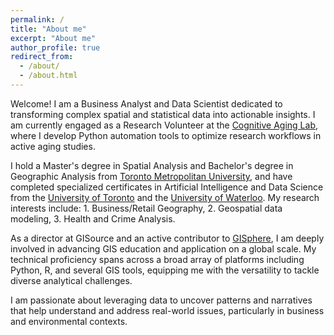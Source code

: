 ```yaml
---
permalink: /
title: "About me"
excerpt: "About me"
author_profile: true
redirect_from: 
  - /about/
  - /about.html
---
```



Welcome! I am a Business Analyst and Data Scientist dedicated to transforming complex spatial and statistical data into actionable insights. I am currently engaged as a Research Volunteer at the [Cognitive Aging Lab](https://psychlabs.torontomu.ca/cal/), where I develop Python automation tools to optimize research workflows in active aging studies.

I hold a Master's degree in Spatial Analysis and Bachelor's degree in Geographic Analysis from [Toronto Metropolitan University](https://www.torontomu.ca/spatial-analysis/about/), and have completed specialized certificates in Artificial Intelligence and Data Science from the [University of Toronto](https://learn.utoronto.ca/programs-courses/certificates/artificial-intelligence) and the [University of Waterloo](https://watspeed.uwaterloo.ca/programs-and-courses/program-data-science.html#brochure). My research interests include: 1. Business/Retail Geography, 2. Geospatial data modeling, 3. Health and Crime Analysis.

As a director at GISource and an active contributor to [GISphere](https://gisphere.info/), I am deeply involved in advancing GIS education and application on a global scale. My technical proficiency spans across a broad array of platforms including Python, R, and several GIS tools, equipping me with the versatility to tackle diverse analytical challenges.

I am passionate about leveraging data to uncover patterns and narratives that help understand and address real-world issues, particularly in business and environmental contexts.
